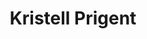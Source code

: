 ---
career: ''
conditions: ''
description: participation au développement du réseau EKOénergie en France
domains:
- marketing
- communication
- numerique
- design-et-ecoconception
email: test@gmail.com
linkedin: ''
phone: ''
regions: ''
remote: Oui, c'est possible
services: 'Par exemple : Mentoring d''un groupe, Animation de hackathon, Cours de
  communication responsable, Accompagnement à la certification Numérique Responsable
  ...'
title: Kristell  Prigent
website: ''
---